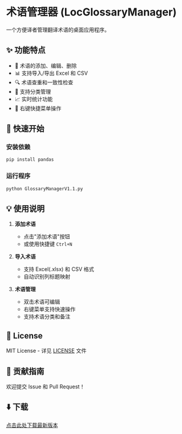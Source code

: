 # 术语管理器 (LocGlossaryManager)

一个方便译者管理翻译术语的桌面应用程序。

## ✨ 功能特点

- 📝 术语的添加、编辑、删除
- 📊 支持导入/导出 Excel 和 CSV
- 🔍 术语查重和一致性检查
- 📂 支持分类管理
- 📈 实时统计功能
- 🔄 右键快捷菜单操作

## 🚀 快速开始

### 安装依赖

```bash
pip install pandas
```

### 运行程序

```bash
python GlossaryManagerV1.1.py
```

## 💡 使用说明

1. **添加术语**
   - 点击"添加术语"按钮
   - 或使用快捷键 `Ctrl+N`

2. **导入术语**
   - 支持 Excel(.xlsx) 和 CSV 格式
   - 自动识别列标题映射

3. **术语管理**
   - 双击术语可编辑
   - 右键菜单支持快速操作
   - 支持术语分类和备注

## 📄 License

MIT License - 详见 [LICENSE](LICENSE) 文件

## 🤝 贡献指南

欢迎提交 Issue 和 Pull Request！

## ⬇️ 下载

[点击此处下载最新版本](https://github.com/PeRoAixleft/LocGlossaryManager/releases/latest)
